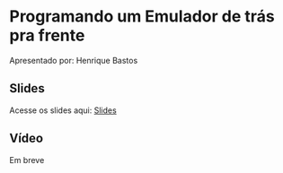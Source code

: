 # Programando um Emulador de trás pra frente

Apresentado por: Henrique Bastos


## Slides

Acesse os slides aqui: [Slides](./)


## Vídeo

Em breve